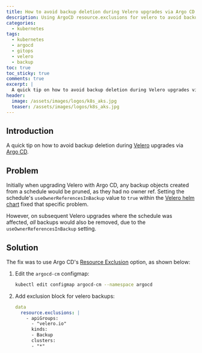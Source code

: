 ```yaml
---
title: How to avoid backup deletion during Velero upgrades via Argo CD.
description: Using ArgoCD resource.exclusions for velero to avoid backup deletion during Velero upgrades
categories: 
  - kubernetes
tags:
  - kubernetes
  - argocd
  - gitops
  - velero
  - backup
toc: true
toc_sticky: true
comments: true
excerpt: |
  A quick tip on how to avoid backup deletion during Velero upgrades via Argo CD.
header:
  image: /assets/images/logos/k8s_aks.jpg
  teaser: /assets/images/logos/k8s_aks.jpg
---
```


## Introduction

A quick tip on how to avoid backup deletion during [Velero](https://velero.io/) upgrades via
[Argo CD](https://argo-cd.readthedocs.io/en/stable/).

## Problem

Initially when upgrading Velero with Argo CD, any backup objects created from a schedule would be pruned, as they
had no owner ref. Setting the schedule's `useOwnerReferencesInBackup` value to `true` within the
[Velero helm chart](https://github.com/vmware-tanzu/helm-charts/blob/68fc097c2b8997f5f6ab139dfb9f9ba11d154b47/charts/velero/values.yaml)
fixed that specific problem.

However, on subsequent Velero upgrades where the schedule was affected, _all_ backups would also be removed, due to
the `useOwnerReferencesInBackup` setting.

## Solution

The fix was to use Argo CD's [Resource Exclusion](https://argo-cd.readthedocs.io/en/stable/operator-manual/declarative-setup/#resource-exclusioninclusion)
option, as shown below:

1. Edit the `argocd-cm` configmap:

    ```bash
    kubectl edit configmap argocd-cm --namespace argocd
    ```

1. Add exclusion block for velero backups:

    ```yaml
    data
      resource.exclusions: |
        - apiGroups:
          - "velero.io"
          kinds:
          - Backup
          clusters:
          - "*"
    ```
